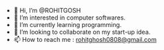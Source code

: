 - 👋 Hi, I’m @ROHITGOSH
- 👀 I’m interested in computer softwares.
- 🌱 I’m currently learning programming.
- 💞️ I’m looking to collaborate on my start-up idea.
- 📫 How to reach me : rohitghosh0808@gmail.com

<!---
ROHITGOSH/ROHITGOSH is a ✨ special ✨ repository because its `README.md` (this file) appears on your GitHub profile.
You can click the Preview link to take a look at your changes.
--->
